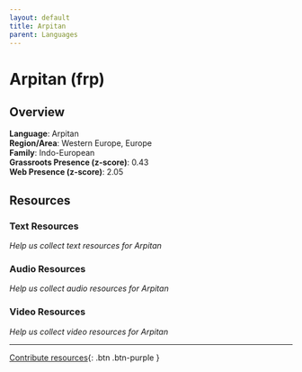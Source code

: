 ```yaml
---
layout: default
title: Arpitan
parent: Languages
---
```


# Arpitan (frp)

## Overview

**Language**: Arpitan  
**Region/Area**: Western Europe, Europe  
**Family**: Indo-European  
**Grassroots Presence (z-score)**: 0.43  
**Web Presence (z-score)**: 2.05  

## Resources

### Text Resources
*Help us collect text resources for Arpitan*

### Audio Resources
*Help us collect audio resources for Arpitan*

### Video Resources
*Help us collect video resources for Arpitan*

---

[Contribute resources](https://forms.office.com/e/1SfLJx3u1r){: .btn .btn-purple }
